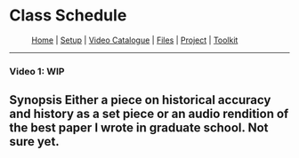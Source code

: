 # Class Schedule

<figure>
    <p>
        <a href="{{site.baseurl}}/index.html">Home</a> |
        <a href="{{site.baseurl}}/pages/setup.html">Setup</a> |
        <a href="{{site.baseurl}}/pages/Video List.html">Video Catalogue</a> |
        <a href="{{site.baseurl}}/pages/files.html">Files</a> |
        <a href="{{site.baseurl}}/pages/project.html">Project</a> |
        <a href="{{site.baseurl}}/pages/toolkit.html">Toolkit</a>
    </p>
</figure>

---

### Video 1: WIP

**Synopsis**
Either a piece on historical accuracy and history as a set piece or an audio rendition of the best paper I wrote in graduate school. Not sure yet.
---
